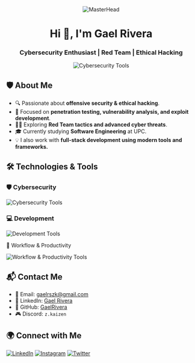 <div align="center">
  <img src="https://i.pinimg.com/originals/3c/31/c8/3c31c8503d9e31400e96d4b90b93c141.gif" alt="MasterHead" />
</div>
<h1 align="center">Hi 👋, I'm Gael Rivera</h1>
<h3 align="center">Cybersecurity Enthusiast | Red Team | Ethical Hacking</h3>

<p align="center">
  <img src="https://skillicons.dev/icons?i=linux,kali,bash,python,docker" alt="Cybersecurity Tools" />
</p>

## 🛡️ About Me

- 🔍 Passionate about **offensive security & ethical hacking**.
- 🎯 Focused on **penetration testing, vulnerability analysis, and exploit development**.
- 🏴‍☠️ Exploring **Red Team tactics and advanced cyber threats**.
- 🎓 Currently studying **Software Engineering** at UPC.
- 💡 I also work with **full-stack development using modern tools and frameworks.**

## 🛠️ Technologies & Tools

### 🛡️ Cybersecurity
<p>
  <img src="https://skillicons.dev/icons?i=linux,kali,bash,python,docker" alt="Cybersecurity Tools" />
</p>

### 💻 Development
<p>
  <img src="https://skillicons.dev/icons?i=cpp,python,html,css,mysql,mongodb,sqlite" alt="Development Tools" />
</p>

📌 Workflow & Productivity
<p> <img src="https://skillicons.dev/icons?i=vscode,notion,figma,git" alt="Workflow & Productivity Tools" /> </p>

## 📬 Contact Me

- 📧 Email: [gaelrszk@gmail.com](mailto:gaelrszk.wrk@gmail.com)
- 💼 LinkedIn: [Gael Rivera](https://www.linkedin.com/in/eduardo-gael-rivera)
- 🐙 GitHub: [GaelRivera](https://github.com/gael-rs)
- 🎮 Discord: `z.kaizen`

## 🌍 Connect with Me
<p>
  <a href="https://linkedin.com/in/eduardo-gael-rivera" target="_blank"><img src="https://skillicons.dev/icons?i=linkedin" alt="LinkedIn" /></a>
  <a href="https://instagram.com/gael_r_z" target="_blank"><img src="https://skillicons.dev/icons?i=instagram" alt="Instagram" /></a>
  <a href="https://x.com/zKaizen_" target="_blank"><img src="https://skillicons.dev/icons?i=twitter" alt="Twitter" /></a>
</p>


